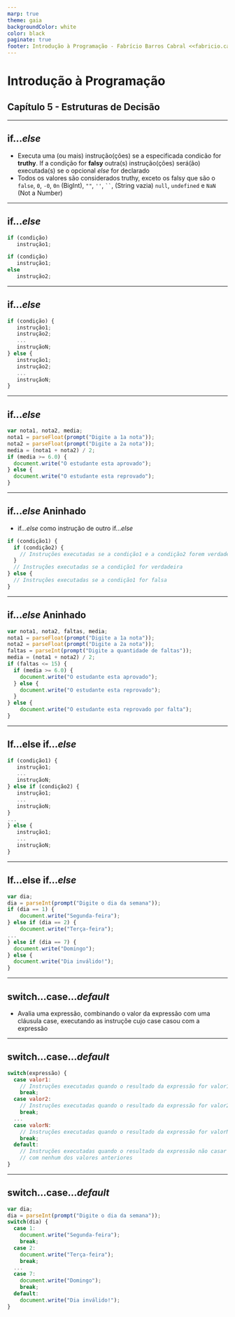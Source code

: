 ```yaml
---
marp: true
theme: gaia
backgroundColor: white
color: black
paginate: true
footer: Introdução à Programação - Fabrício Barros Cabral <<fabricio.cabral@ead.ifpe.edu.br>>
---
```

<style>
img[alt~="center"] {
    display: block;
    margin: 0 auto;
}
</style>

<!-- _paginate: false -->
# **Introdução à Programação**

## Capítulo 5 - Estruturas de Decisão

---

## if...*else*

- Executa uma (ou mais) instrução(ções) se a especificada condicão for **truthy**. If a condição for **falsy** outra(s) instrução(ções) será(ão) executada(s) se o opcional *else* for declarado
- Todos os valores são considerados truthy, exceto os falsy que são o `false`, `0`, `-0`, `0n` (BigInt), `""`, `''`, ` `` `, (String vazia) `null`, `undefined` e `NaN` (Not a Number)

---

## if...*else*

```javascript
if (condição)
   instrução1;
```

```javascript
if (condição)
   instrução1;
else
   instrução2;
```
---

## if...*else*

```javascript
if (condição) {
   instrução1;
   instrução2;
   ...
   instruçãoN;
} else {
   instrução1;
   instrução2;
   ...
   instruçãoN;
}
```

---

## if...*else*

```javascript
var nota1, nota2, media;
nota1 = parseFloat(prompt("Digite a 1a nota"));
nota2 = parseFloat(prompt("Digite a 2a nota"));
media = (nota1 + nota2) / 2;
if (media >= 6.0) {
  document.write("O estudante esta aprovado");
} else {
  document.write("O estudante esta reprovado");
}
```

---

## if...*else* Aninhado

- if...*else* como instrução de outro if...*else*

```javascript
if (condição1) {
  if (condição2) {
    // Instruções executadas se a condição1 e a condição2 forem verdadeiras
  }
  // Instruções executadas se a condição1 for verdadeira
} else {
  // Instruções executadas se a condição1 for falsa
}
```

---

## if...*else* Aninhado

```javascript
var nota1, nota2, faltas, media;
nota1 = parseFloat(prompt("Digite a 1a nota"));
nota2 = parseFloat(prompt("Digite a 2a nota"));
faltas = parseInt(prompt("Digite a quantidade de faltas"));
media = (nota1 + nota2) / 2;
if (faltas <= 15) {
  if (media >= 6.0) {
    document.write("O estudante esta aprovado");
  } else {
    document.write("O estudante esta reprovado");
  }
} else {
    document.write("O estudante esta reprovado por falta");
}
```

---

## If...else if...*else*

```javascript
if (condição1) {
   instrução1;
   ...
   instruçãoN;
} else if (condição2) {
   instrução1;
   ...
   instruçãoN;
}
...
} else {
   instrução1;
   ...
   instruçãoN;
} 
```

---

## If...else if...*else*

```javascript
var dia;
dia = parseInt(prompt("Digite o dia da semana"));
if (dia == 1) {
    document.write("Segunda-feira");
} else if (dia == 2) {
    document.write("Terça-feira");
...
} else if (dia == 7) {
  document.write("Domingo");
} else {
  document.write("Dia inválido!");
}
```

---

## switch...case...*default*

- Avalia uma expressão, combinando o valor da expressão com uma cláusula case, executando as instruçõe cujo case casou com a expressão

---

## switch...case...*default*

```javascript
switch(expressão) {
  case valor1:
    // Instruções executadas quando o resultado da expressão for valor1
    break;
  case valor2:
    // Instruções executadas quando o resultado da expressão for valor2
    break;
  ...
  case valorN:
    // Instruções executadas quando o resultado da expressão for valorN
    break;
  default:
    // Instruções executadas quando o resultado da expressão não casar
    // com nenhum dos valores anteriores
}
```

---

## switch...case...*default*

```javascript
var dia;
dia = parseInt(prompt("Digite o dia da semana"));
switch(dia) {
  case 1:
    document.write("Segunda-feira");
    break;
  case 2:
    document.write("Terça-feira");
    break;
  ...
  case 7:
    document.write("Domingo");
    break;
  default:
    document.write("Dia inválido!");
}
```
